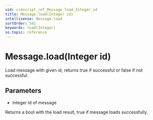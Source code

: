 ```yaml
---
uid: crmscript_ref_Message_load_Integer_id
title: Message.load(Integer id)
intellisense: Message.load
sortOrder: 541
keywords: load(Integer)
so.topic: reference
---
```


# Message.load(Integer id)

Load message with given id, returns true if successful or false if not successful.

## Parameters

* Integer id of message

Returns a bool with the load result, true if message loads successfully.

